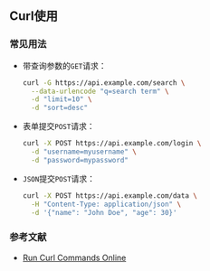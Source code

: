 ## Curl使用

### 常见用法

* 带查询参数的```GET```请求：

  ```bash
  curl -G https://api.example.com/search \
    --data-urlencode "q=search term" \
    -d "limit=10" \
    -d "sort=desc"
  ```

* 表单提交```POST```请求：

  ```bash
  curl -X POST https://api.example.com/login \
    -d "username=myusername" \
    -d "password=mypassword"
  ```

* ```JSON```提交```POST```请求：

  ```bash
  curl -X POST https://api.example.com/data \
    -H "Content-Type: application/json" \
    -d '{"name": "John Doe", "age": 30}'
  ```

### 参考文献

* [Run Curl Commands Online](https://reqbin.com/curl)